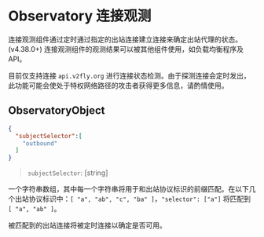 # Observatory 连接观测

连接观测组件通过定时通过指定的出站连接建立连接来确定出站代理的状态。 (v4.38.0+)
连接观测组件的观测结果可以被其他组件使用，如负载均衡程序及API。

目前仅支持连接 `api.v2fly.org` 进行连接状态检测。由于探测连接会定时发出，此功能可能会使处于特权网络路径的攻击者获得更多信息，请酌情使用。

## ObservatoryObject

```json
{
  "subjectSelector":[
    "outbound"
  ]
}
```

> `subjectSelector`: \[string\]

一个字符串数组，其中每一个字符串将用于和出站协议标识的前缀匹配。在以下几个出站协议标识中：`[ "a", "ab", "c", "ba" ]`，`"selector": ["a"]` 将匹配到 `[ "a", "ab" ]`。

被匹配到的出站连接将被定时连接以确定是否可用。
